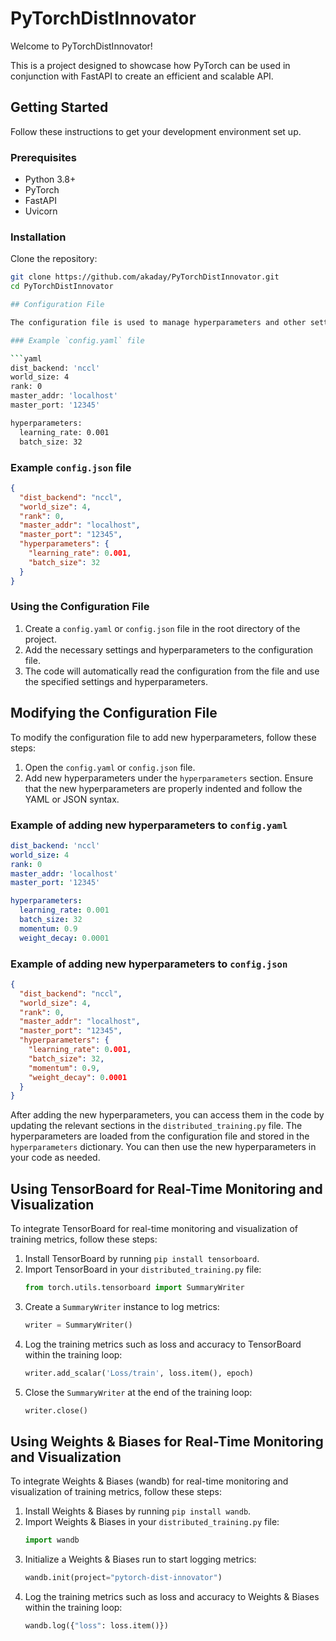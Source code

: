 # PyTorchDistInnovator

Welcome to PyTorchDistInnovator!

This is a project designed to showcase how PyTorch can be used in conjunction with FastAPI to create an efficient and scalable API.

## Getting Started

Follow these instructions to get your development environment set up.

### Prerequisites

- Python 3.8+
- PyTorch
- FastAPI
- Uvicorn

### Installation

Clone the repository:
```bash
git clone https://github.com/akaday/PyTorchDistInnovator.git
cd PyTorchDistInnovator

## Configuration File

The configuration file is used to manage hyperparameters and other settings, making it easier to modify configurations without changing the code. You can use either a YAML file (`config.yaml`) or a JSON file (`config.json`) for the configuration.

### Example `config.yaml` file

```yaml
dist_backend: 'nccl'
world_size: 4
rank: 0
master_addr: 'localhost'
master_port: '12345'

hyperparameters:
  learning_rate: 0.001
  batch_size: 32
```

### Example `config.json` file

```json
{
  "dist_backend": "nccl",
  "world_size": 4,
  "rank": 0,
  "master_addr": "localhost",
  "master_port": "12345",
  "hyperparameters": {
    "learning_rate": 0.001,
    "batch_size": 32
  }
}
```

### Using the Configuration File

1. Create a `config.yaml` or `config.json` file in the root directory of the project.
2. Add the necessary settings and hyperparameters to the configuration file.
3. The code will automatically read the configuration from the file and use the specified settings and hyperparameters.

## Modifying the Configuration File

To modify the configuration file to add new hyperparameters, follow these steps:

1. Open the `config.yaml` or `config.json` file.
2. Add new hyperparameters under the `hyperparameters` section. Ensure that the new hyperparameters are properly indented and follow the YAML or JSON syntax.

### Example of adding new hyperparameters to `config.yaml`

```yaml
dist_backend: 'nccl'
world_size: 4
rank: 0
master_addr: 'localhost'
master_port: '12345'

hyperparameters:
  learning_rate: 0.001
  batch_size: 32
  momentum: 0.9
  weight_decay: 0.0001
```

### Example of adding new hyperparameters to `config.json`

```json
{
  "dist_backend": "nccl",
  "world_size": 4,
  "rank": 0,
  "master_addr": "localhost",
  "master_port": "12345",
  "hyperparameters": {
    "learning_rate": 0.001,
    "batch_size": 32,
    "momentum": 0.9,
    "weight_decay": 0.0001
  }
}
```

After adding the new hyperparameters, you can access them in the code by updating the relevant sections in the `distributed_training.py` file. The hyperparameters are loaded from the configuration file and stored in the `hyperparameters` dictionary. You can then use the new hyperparameters in your code as needed.

## Using TensorBoard for Real-Time Monitoring and Visualization

To integrate TensorBoard for real-time monitoring and visualization of training metrics, follow these steps:

1. Install TensorBoard by running `pip install tensorboard`.
2. Import TensorBoard in your `distributed_training.py` file:
   ```python
   from torch.utils.tensorboard import SummaryWriter
   ```
3. Create a `SummaryWriter` instance to log metrics:
   ```python
   writer = SummaryWriter()
   ```
4. Log the training metrics such as loss and accuracy to TensorBoard within the training loop:
   ```python
   writer.add_scalar('Loss/train', loss.item(), epoch)
   ```
5. Close the `SummaryWriter` at the end of the training loop:
   ```python
   writer.close()
   ```

## Using Weights & Biases for Real-Time Monitoring and Visualization

To integrate Weights & Biases (wandb) for real-time monitoring and visualization of training metrics, follow these steps:

1. Install Weights & Biases by running `pip install wandb`.
2. Import Weights & Biases in your `distributed_training.py` file:
   ```python
   import wandb
   ```
3. Initialize a Weights & Biases run to start logging metrics:
   ```python
   wandb.init(project="pytorch-dist-innovator")
   ```
4. Log the training metrics such as loss and accuracy to Weights & Biases within the training loop:
   ```python
   wandb.log({"loss": loss.item()})
   ```
